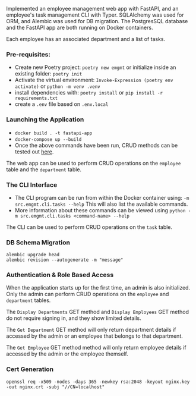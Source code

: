 Implemented an employee management web app with FastAPI, and an employee's task management CLI with Typer. SQLAlchemy was used for ORM, and Alembic was used for DB migration. The PostgresSQL database and the FastAPI app are both running on Docker containers.

Each employee has an associated department and a list of tasks.

### Pre-requisites:

- Create new Poetry project: `poetry new emgmt` or initialize inside an existing folder: `poetry init`
- Activate the virtual environment: `Invoke-Expression (poetry env activate)` or `python -m venv .venv`
- install dependencies with: `poetry install` or `pip install -r requirements.txt`
- create a `.env` file based on `.env.local`

### Launching the Application

- `docker build . -t fastapi-app`
- `docker-compose up --build`
- Once the above commands have been run, CRUD methods can be tested out [here](http://127.0.0.1:8000/docs).

The web app can be used to perform CRUD operations on the `employee` table and the `department` table.

### The CLI Interface

- The CLI program can be run from within the Docker container using: `-m src.emgmt.cli.tasks --help` This will also list the available commands.
- More information about these commands can be viewed using `python -m src.emgmt.cli.tasks <command-name> --help`

The CLI can be used to perform CRUD operations on the `task` table.

### DB Schema Migration

```
alembic upgrade head
alembic revision --autogenerate -m "message"
```

### Authentication & Role Based Access

When the application starts up for the first time, an admin is also initialized. Only the admin can perform CRUD operations on the `employee` and `department` tables.

The `Display Departments` GET method and `Display Employees` GET method do not require signing in, and they show limited details.

The `Get Department` GET method will only return department details if accessed by the admin or an employee that belongs to that department.

The `Get Employee` GET method method will only return employee details if accessed by the admin or the employee themself.

### Cert Generation

`openssl req -x509 -nodes -days 365 -newkey rsa:2048 -keyout nginx.key -out nginx.crt -subj "//CN=localhost"`